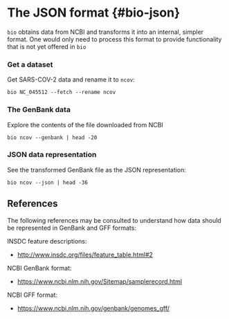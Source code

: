 # The JSON format {#bio-json}

`bio` obtains data from NCBI and transforms it into an internal, simpler format. One would only need to process this format to provide functionality that is not yet offered in `bio` 

### Get a dataset

Get SARS-COV-2 data and rename it to `ncov`:

```{bash, comment=NA}
bio NC_045512 --fetch --rename ncov
```

### The GenBank data

Explore the contents of the file downloaded from NCBI

```{bash, comment=NA}
bio ncov --genbank | head -20
```

### JSON data representation

See the transformed GenBank file as the JSON representation:

```{bash, comment=NA}
bio ncov --json | head -36
```

## References

The following references may be consulted to understand how data should be represented in GenBank and GFF formats:

INSDC feature descriptions:

* http://www.insdc.org/files/feature_table.html#2

NCBI GenBank format:

* https://www.ncbi.nlm.nih.gov/Sitemap/samplerecord.html

NCBI GFF format:

* https://www.ncbi.nlm.nih.gov/genbank/genomes_gff/
